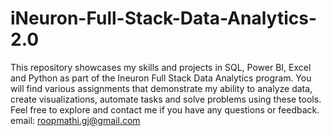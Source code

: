 # iNeuron-Full-Stack-Data-Analytics-2.0
This repository showcases my skills and projects in SQL, Power BI, Excel and Python as part of the Ineuron Full Stack Data Analytics program. You will find various assignments that demonstrate my ability to analyze data, create visualizations, automate tasks and solve problems using these tools.
Feel free to explore and contact me if you have any questions or feedback. email: roopmathi.gj@gmail.com
